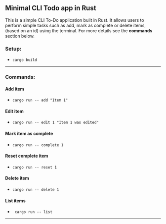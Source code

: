 ## Minimal CLI Todo app in Rust

This is a simple CLI To-Do application built in Rust. It allows users to perform simple tasks such as add, mark as complete or delete items, (based on an id) using the terminal. For more details see the **commands** section below.

### Setup:
- ```cargo build```
---

### Commands:

#### Add item
- ```cargo run -- add "Item 1"```

#### Edit item
- ```cargo run -- edit 1 "Item 1 was edited"```

#### Mark item as complete
- ```cargo run -- complete 1```

#### Reset complete item
- ```cargo run -- reset 1```

#### Delete item
- ```cargo run -- delete 1```

#### List items
- ``` cargo run -- list```

----

